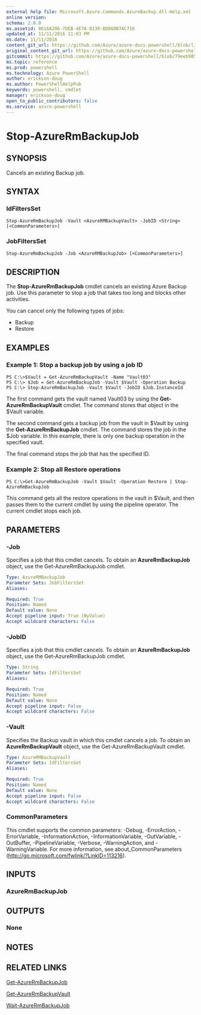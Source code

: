 ```yaml
---
external help file: Microsoft.Azure.Commands.AzureBackup.dll-Help.xml
online version: 
schema: 2.0.0
ms.assetid: 8616A206-7DEB-4E7A-8130-BD860B7AC716
updated_at: 11/11/2016 11:03 PM
ms.date: 11/11/2016
content_git_url: https://github.com/Azure/azure-docs-powershell/blob/live/azureps-cmdlets-docs/ResourceManager/AzureRM.Backup/v2.1.0/Stop-AzureRmBackupJob.md
original_content_git_url: https://github.com/Azure/azure-docs-powershell/blob/live/azureps-cmdlets-docs/ResourceManager/AzureRM.Backup/v2.1.0/Stop-AzureRmBackupJob.md
gitcommit: https://github.com/Azure/azure-docs-powershell/blob/79eeb985ea480979357fb4695832a0c3d29a48bf/azureps-cmdlets-docs/ResourceManager/AzureRM.Backup/v2.1.0/Stop-AzureRmBackupJob.md
ms.topic: reference
ms.prod: powershell
ms.technology: Azure PowerShell
author: erickson-doug
ms.author: PowerShellHelpPub
keywords: powershell, cmdlet
manager: erickson-doug
open_to_public_contributors: false
ms.service: azure-powershell
---
```


# Stop-AzureRmBackupJob

## SYNOPSIS
Cancels an existing Backup job.

## SYNTAX

### IdFiltersSet
```
Stop-AzureRmBackupJob -Vault <AzureRMBackupVault> -JobID <String> [<CommonParameters>]
```

### JobFiltersSet
```
Stop-AzureRmBackupJob -Job <AzureRMBackupJob> [<CommonParameters>]
```

## DESCRIPTION
The **Stop-AzureRmBackupJob** cmdlet cancels an existing Azure Backup job.
Use this parameter to stop a job that takes too long and blocks other activities.

You can cancel only the following types of jobs: 

- Backup
- Restore

## EXAMPLES

### Example 1: Stop a backup job by using a job ID
```
PS C:\>$Vault = Get-AzureRmBackupVault -Name "Vault03" 
PS C:\> $Job = Get-AzureRmBackupJob -Vault $Vault -Operation Backup
PS C:\> Stop-AzureRmBackupJob -Vault $Vault -JobID $Job.InstanceId
```

The first command gets the vault named Vault03 by using the **Get-AzureRmBackupVault** cmdlet.
The command stores that object in the $Vault variable.

The second command gets a backup job from the vault in $Vault by using the **Get-AzureRmBackupJob** cmdlet.
The command stores the job in the $Job variable.
In this example, there is only one backup operation in the specified vault.

The final command stops the job that has the specified ID.

### Example 2: Stop all Restore operations
```
PS C:\>Get-AzureRmBackupJob -Vault $Vault -Operation Restore | Stop-AzureRmBackupJob
```

This command gets all the restore operations in the vault in $Vault, and then passes them to the current cmdlet by using the pipeline operator.
The current cmdlet stops each job.

## PARAMETERS

### -Job
Specifies a job that this cmdlet cancels.
To obtain an **AzureRmBackupJob** object, use the Get-AzureRmBackupJob cmdlet.

```yaml
Type: AzureRMBackupJob
Parameter Sets: JobFiltersSet
Aliases: 

Required: True
Position: Named
Default value: None
Accept pipeline input: True (ByValue)
Accept wildcard characters: False
```

### -JobID
Specifies a job that this cmdlet cancels.
To obtain an **AzureRmBackupJob** object, use the Get-AzureRmBackupJob cmdlet.

```yaml
Type: String
Parameter Sets: IdFiltersSet
Aliases: 

Required: True
Position: Named
Default value: None
Accept pipeline input: False
Accept wildcard characters: False
```

### -Vault
Specifies the Backup vault in which this cmdlet cancels a job.
To obtain an **AzureRmBackupVault** object, use the Get-AzureRmBackupVault cmdlet.

```yaml
Type: AzureRMBackupVault
Parameter Sets: IdFiltersSet
Aliases: 

Required: True
Position: Named
Default value: None
Accept pipeline input: False
Accept wildcard characters: False
```

### CommonParameters
This cmdlet supports the common parameters: -Debug, -ErrorAction, -ErrorVariable, -InformationAction, -InformationVariable, -OutVariable, -OutBuffer, -PipelineVariable, -Verbose, -WarningAction, and -WarningVariable. For more information, see about_CommonParameters (http://go.microsoft.com/fwlink/?LinkID=113216).

## INPUTS

### AzureRmBackupJob

## OUTPUTS

### None

## NOTES

## RELATED LINKS

[Get-AzureRmBackupJob](xref:ResourceManager/AzureRM.Backup/v2.1.0/Get-AzureRmBackupJob.md)

[Get-AzureRmBackupVault](xref:ResourceManager/AzureRM.Backup/v2.1.0/Get-AzureRmBackupVault.md)

[Wait-AzureRmBackupJob](xref:ResourceManager/AzureRM.Backup/v2.1.0/Wait-AzureRmBackupJob.md)


